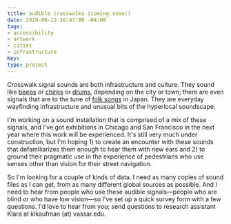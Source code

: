 ```yaml
---
title: audible crosswalks (coming soon!)
date: 2019-06-13 16:47:00 -04:00
tags:
- accessibility
- artwork
- cities
- infrastructure
Key: 
type: project
---
```


Crosswalk signal sounds are both infrastructure and culture. They sound like [beeps](https://www.youtube.com/watch?v=xjAq9tPaNLg) or [chirps](https://www.youtube.com/watch?v=gpE5-x6u500) or [drums](https://www.youtube.com/watch?v=HSNYmcbsnQw), depending on the city or town; there are even signals that are to the tune of [folk songs](https://www.youtube.com/watch?v=F-7k2y-mXAw) in Japan. They are everyday wayfinding infrastructure and unusual bits of the hyperlocal soundscape.

I'm working on a sound installation that is comprised of a mix of these signals, and I've got exhibitions in Chicago and San Francisco in the next year where this work will be experienced. It's still very much under construction, but I'm hoping 1) to create an encounter with these sounds that defamiliarizes them enough to hear them with new ears and 2) to ground their pragmatic use in the experience of pedestrians who use senses other than vision for their street navigation. 

So I'm looking for a couple of kinds of data. I need as many copies of sound files as I can get, from as many different global sources as possible. And I need to hear from people who use these audible signals—people who are blind or who have low vision—so I've set up a quick survey form with a few questions. I'd love to hear from you; send questions to research assistant Klara at klkaufman (at) vassar.edu. 

 